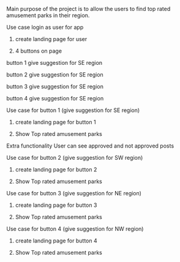 Main purpose of the project is to allow the users to find top rated amusement parks in their region.
 
Use case login as user for app
 
1) create landing page for user
 
2) 4 buttons on page

button 1 give suggestion for SE region

button 2 give suggestion for SE region

button 3 give suggestion for SE region
 
button 4 give suggestion for SE region
 
Use case for button 1 (give suggestion for SE region)
 
1) create landing page for button 1
 
2) Show Top rated amusement parks
 
Extra functionality User can see approved and not approved posts 
 
Use case for button 2 (give suggestion for SW region)
 
1) create landing page for button 2
 
2) Show Top rated amusement parks
 
Use case for button 3 (give suggestion for NE region)
 
1) create landing page for button 3
 
2) Show Top rated amusement parks
 
Use case for button 4 (give suggestion for NW region)
 
1) create landing page for button 4
 
2) Show Top rated amusement parks


